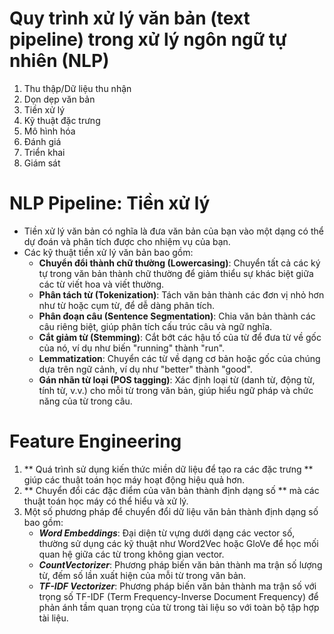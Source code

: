 # Quy trình xử lý văn bản (text pipeline) trong xử lý ngôn ngữ tự nhiên (NLP)
  1. Thu thập/Dữ liệu thu nhận
  2. Dọn dẹp văn bản
  3. Tiền xử lý
  4. Kỹ thuật đặc trưng
  5. Mô hình hóa
  6. Đánh giá
  7. Triển khai
  8. Giám sát

# NLP Pipeline: Tiền xử lý
  - Tiền xử lý văn bản có nghĩa là đưa văn bản của bạn vào một dạng có thể dự đoán và phân tích được cho nhiệm vụ của bạn.
  - Các kỹ thuật tiền xử lý văn bản bao gồm:
    + **Chuyển đổi thành chữ thường (Lowercasing)**: Chuyển tất cả các ký tự trong văn bản thành chữ thường để giảm thiểu sự khác biệt giữa các từ viết hoa và viết thường.
    + **Phân tách từ (Tokenization)**: Tách văn bản thành các đơn vị nhỏ hơn như từ hoặc cụm từ, để dễ dàng phân tích.
    + **Phân đoạn câu (Sentence Segmentation)**: Chia văn bản thành các câu riêng biệt, giúp phân tích cấu trúc câu và ngữ nghĩa.
    + **Cắt giảm từ (Stemming)**: Cắt bớt các hậu tố của từ để đưa từ về gốc của nó, ví dụ như biến "running" thành "run".
    + **Lemmatization**: Chuyển các từ về dạng cơ bản hoặc gốc của chúng dựa trên ngữ cảnh, ví dụ như "better" thành "good".
    + **Gán nhãn từ loại (POS tagging)**: Xác định loại từ (danh từ, động từ, tính từ, v.v.) cho mỗi từ trong văn bản, giúp hiểu ngữ pháp và chức năng của từ trong câu.
   
# Feature Engineering 
  1. ** Quá trình sử dụng kiến thức miền dữ liệu để tạo ra các đặc trưng ** giúp các thuật toán học máy hoạt động hiệu quả hơn.
  2. ** Chuyển đổi các đặc điểm của văn bản thành định dạng số  ** mà các thuật toán học máy có thể hiểu và xử lý.
  3. Một số phương pháp để chuyển đổi dữ liệu văn bản thành định dạng số bao gồm:
       - ***Word Embeddings***: Đại diện từ vựng dưới dạng các vector số, thường sử dụng các kỹ thuật như Word2Vec hoặc GloVe để học mối quan hệ giữa các từ trong không gian vector.
       - ***CountVectorizer***: Phương pháp biến văn bản thành ma trận số lượng từ, đếm số lần xuất hiện của mỗi từ trong văn bản.
       - ***TF-IDF Vectorizer***: Phương pháp biến văn bản thành ma trận số với trọng số TF-IDF (Term Frequency-Inverse Document Frequency) để phản ánh tầm quan trọng của từ trong tài liệu so với toàn bộ tập hợp tài liệu.
